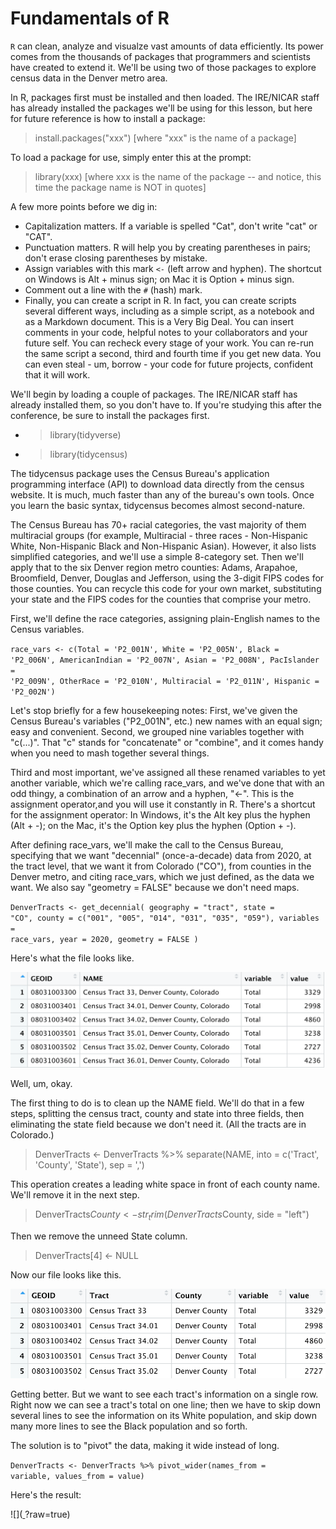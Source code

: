 # Fundamentals of R

<code>R</code> can clean, analyze and visualze vast amounts of data efficiently. Its power comes from the thousands of packages that programmers and scientists have created to extend it. We'll be using two of those packages to explore census data in the Denver metro area.

In R, packages first must be installed and then loaded. The IRE/NICAR staff has already installed the packages we'll be using for this lesson, but here for future reference is how to install a package:

> install.packages("xxx")  [where "xxx" is the name of a package]

To load a package for use, simply enter this at the prompt:

> library(xxx) [where xxx is the name of the package -- and notice, this time the package name is NOT in quotes]

A few more points before we dig in:

* Capitalization matters. If a variable is spelled "Cat", don't write "cat" or "CAT". 
* Punctuation matters. R will help you by creating parentheses in pairs; don't erase closing parentheses by mistake.
* Assign variables with this mark <code><-</code> (left arrow and hyphen). The shortcut on Windows is Alt + minus sign; on Mac it is Option + minus sign.
* Comment out a line with the <code>#</code> (hash) mark.
* Finally, you can create a script in R. In fact, you can create scripts several different ways, including as a simple script, as a notebook and as a Markdown document. This is a Very Big Deal. You can insert comments in your code, helpful notes to your collaborators and your future self. You can recheck every stage of your work. You can re-run the same script a second, third and fourth time if you get new data. You can even steal - um, borrow - your code for future projects, confident that it will work. 

We'll begin by loading a couple of packages. The IRE/NICAR staff has already installed them, so you don't have to. If you're studying this after the conference, be sure to install the packages first.
  
  * > library(tidyverse)
  * > library(tidycensus)
  
The tidycensus package uses the Census Bureau's application programming interface (API) to download data directly from the census website. It is much, much faster than any of the bureau's own tools. Once you learn the basic syntax, tidycensus becomes almost second-nature.
  
The Census Bureau has 70+ racial categories, the vast majority of them multiracial groups (for example, Multiracial - three races - Non-Hispanic White, Non-Hispanic Black and Non-Hispanic Asian). However, it also lists simplified categories, and we'll use a simple 8-category set. Then we'll apply that to the six Denver region metro counties: Adams, Arapahoe, Broomfield, Denver, Douglas and Jefferson, using the 3-digit FIPS codes for those counties. You can recycle this code for your own market, substituting your state and the FIPS codes for the counties that comprise your metro.  
  
First, we'll define the race categories, assigning plain-English names to the Census variables.

<code>race_vars <- c(Total = 'P2_001N',
               White = 'P2_005N',
               Black = 'P2_006N',
               AmericanIndian = 'P2_007N',
               Asian = 'P2_008N',
               PacIslander = 'P2_009N',
               OtherRace = 'P2_010N',
               Multiracial = 'P2_011N',
               Hispanic = 'P2_002N')</code>
             
Let's stop briefly for a few housekeeping notes: First, we've given the Census Bureau's variables ("P2_001N", etc.) new names with an equal sign; easy and convenient. Second, we grouped nine variables together with "c(...)". That "c" stands for "concatenate" or "combine", and it comes handy when you need to mash together several things. 
  
Third and most important, we've assigned all these renamed variables to yet another variable, which we're calling race_vars, and we've done that with an odd thingy, a combination of an arrow and a hyphen, "<-". This is the assignment operator,and you will use it constantly in R. There's a shortcut for the assignment operator: In Windows, it's the Alt key plus the hyphen (Alt + -); on the Mac, it's the Option key plus the hyphen (Option + -).
  
After defining race_vars, we'll make the call to the Census Bureau, specifying that we want "decennial" (once-a-decade) data from 2020, at the tract level, that we want it from Colorado ("CO"), from counties in the Denver metro, and citing race_vars, which we just defined, as the data we want. We also say "geometry = FALSE" because we don't need maps.
  
<code>DenverTracts <- get_decennial(
  geography = "tract",
  state = "CO",
  county = c("001", "005", "014", "031", "035", "059"),
  variables = race_vars,
  year = 2020,
  geometry = FALSE
)</code>
  
Here's what the file looks like.
  
![](https://github.com/roncampbell/IRE22/blob/images/DTracts1.png?raw=true)
  
Well, um, okay. 
  
The first thing to do is to clean up the NAME field. We'll do that in a few steps, splitting the census tract, county and state into three fields, then eliminating the state field because we don't need it. (All the tracts are in Colorado.)
  
> DenverTracts <- DenverTracts %>% 
  separate(NAME, into = c('Tract', 'County', 'State'), sep = ',')
  
This operation creates a leading white space in front of each county name. We'll remove it in the next step.
  
> DenverTracts$County <- str_trim(DenverTracts$County, side = "left") 
  
Then we remove the unneed State column.
  
> DenverTracts[4] <- NULL
  
Now our file looks like this.
  
![](https://github.com/roncampbell/IRE22/blob/images/DTracts2.png?raw=true)
  
Getting better. But we want to see each tract's information on a single row. Right now we can see a tract's total on one line; then we have to skip down several lines to see the information on its White population, and skip down many more lines to see the Black population and so forth. 
  
The solution is to "pivot" the data, making it wide instead of long.
  
<code>DenverTracts <- DenverTracts %>% 
  pivot_wider(names_from = variable, values_from = value)</code>
  
Here's the result:
  
![]([ ](https://github.com/roncampbell/IRE22/blob/images/DTracts3.png)?raw=true)


